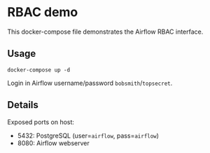 # RBAC demo

This docker-compose file demonstrates the Airflow RBAC interface.

## Usage

```
docker-compose up -d
```

Login in Airflow username/password `bobsmith`/`topsecret`.

## Details

Exposed ports on host:

- 5432: PostgreSQL (user=`airflow`, pass=`airflow`)
- 8080: Airflow webserver
